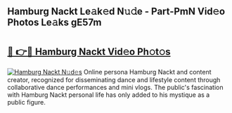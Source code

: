 ## Hamburg Nackt Le𝚊k𝚎d N𝚞𝚍e - Part-PmN Vid𝚎o Photos Le𝚊ks gE57m

# <h2><a href="http://fb3xiv.evod.top/?m=Hamburg+Nackt">🔗 👉🔴 Hamburg Nackt Vid𝚎o Ph𝚘t𝚘s</a></h2>

[![Hamburg Nackt N𝚞d𝚎s](https://i.imgur.com/8V9OHl7.gif)](http://fb3xiv.evod.top/?m=Hamburg+Nackt)
Online persona Hamburg Nackt and content creator, recognized for disseminating dance and lifestyle content through collaborative dance performances and mini vlogs. The public's fascination with Hamburg Nackt personal life has only added to his mystique as a public figure. 
